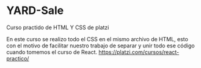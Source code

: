 # YARD-Sale
Curso practido de HTML Y CSS de platzi

En este curso se realizo todo el CSS en el mismo archivo de HTML, esto con el motivo de facilitar nuestro trabajo de separar y unir todo ese código cuando tomemos el curso de React. https://platzi.com/cursos/react-practico/


